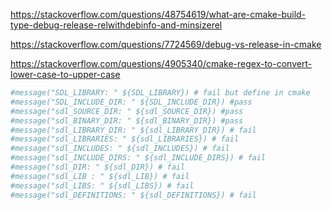 https://stackoverflow.com/questions/48754619/what-are-cmake-build-type-debug-release-relwithdebinfo-and-minsizerel

https://stackoverflow.com/questions/7724569/debug-vs-release-in-cmake


https://stackoverflow.com/questions/4905340/cmake-regex-to-convert-lower-case-to-upper-case















```cmake
#message("SDL_LIBRARY: " ${SDL_LIBRARY}) # fail but define in cmake
#message("SDL_INCLUDE_DIR: " ${SDL_INCLUDE_DIR}) #pass
#message("sdl_SOURCE_DIR: " ${sdl_SOURCE_DIR}) #pass
#message("sdl_BINARY_DIR: " ${sdl_BINARY_DIR}) #pass
#message("sdl_LIBRARY_DIR: " ${sdl_LIBRARY_DIR}) # fail
#message("sdl_LIBRARIES: " ${sdl_LIBRARIES}) # fail
#message("sdl_INCLUDES: " ${sdl_INCLUDES}) # fail
#message("sdl_INCLUDE_DIRS: " ${sdl_INCLUDE_DIRS}) # fail
#message("sdl_DIR: " ${sdl_DIR}) # fail
#message("sdl_LIB : " ${sdl_LIB}) # fail
#message("sdl_LIBS: " ${sdl_LIBS}) # fail
#message("sdl_DEFINITIONS: " ${sdl_DEFINITIONS}) # fail
```